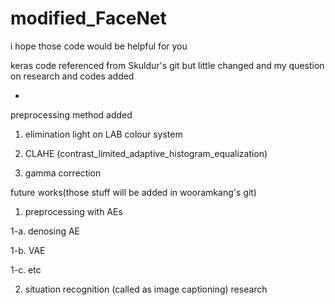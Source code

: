 # modified_FaceNet


i hope those code would be helpful for you

keras code referenced from Skuldur's git
but little changed and my question on research and codes added

+

preprocessing method added

1. elimination light on LAB colour system

2. CLAHE (contrast_limited_adaptive_histogram_equalization)

3. gamma correction



future works(those stuff will be added in wooramkang's git)

1. preprocessing with AEs

  1-a. denosing AE
  
  1-b. VAE
  
  1-c. etc
  
2. situation recognition (called as image captioning) research 
